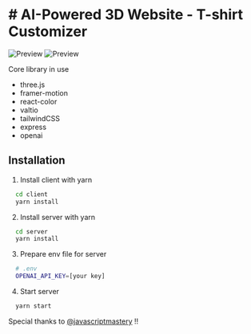 # # AI-Powered 3D Website - T-shirt Customizer

![Preview](https://live.staticflickr.com/65535/53076444591_a258d62708_b.jpg)
![Preview](https://live.staticflickr.com/65535/53076968103_e0178bb533_c.jpg)


Core library in use
 - three.js
 - framer-motion
 - react-color
 - valtio
 - tailwindCSS
 - express
 - openai

## Installation

1. Install client with yarn

```bash
  cd client
  yarn install
```

2. Install server with yarn

```bash
  cd server
  yarn install
```

3. Prepare env file for server
```bash
  # .env
  OPENAI_API_KEY=[your key]
```

4. Start server
```bash
  yarn start
```

Special thanks to [@javascriptmastery](@javascriptmastery) !!
